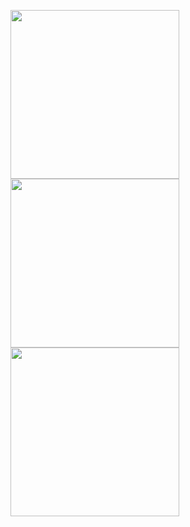 <p float="left">
  <img src="https://github.com/eoshtanko/course2Week3Task1/blob/98fb8917cc89f9ca72ce7d7bbed2c430ddd6ebd6/illustrations/SizeiPhoneSE.png" width="270" />
  <img src="https://github.com/eoshtanko/course2Week3Task1/blob/98fb8917cc89f9ca72ce7d7bbed2c430ddd6ebd6/illustrations/iPhoneSE.png" width="270" /> 
  <img src="https://github.com/eoshtanko/course2Week3Task1/blob/98fb8917cc89f9ca72ce7d7bbed2c430ddd6ebd6/illustrations/iPhone8Plus.png" width="270" />
</p>
